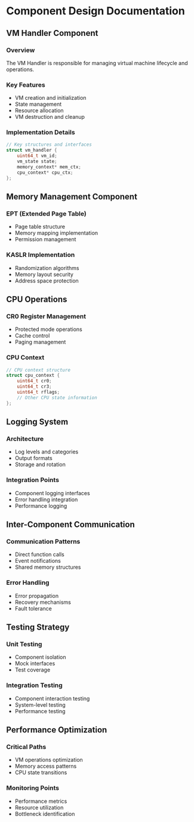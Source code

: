 # Component Design Documentation

## VM Handler Component

### Overview
The VM Handler is responsible for managing virtual machine lifecycle and operations.

### Key Features
- VM creation and initialization
- State management
- Resource allocation
- VM destruction and cleanup

### Implementation Details
```c
// Key structures and interfaces
struct vm_handler {
    uint64_t vm_id;
    vm_state state;
    memory_context* mem_ctx;
    cpu_context* cpu_ctx;
};
```

## Memory Management Component

### EPT (Extended Page Table)
- Page table structure
- Memory mapping implementation
- Permission management

### KASLR Implementation
- Randomization algorithms
- Memory layout security
- Address space protection

## CPU Operations

### CR0 Register Management
- Protected mode operations
- Cache control
- Paging management

### CPU Context
```c
// CPU context structure
struct cpu_context {
    uint64_t cr0;
    uint64_t cr3;
    uint64_t rflags;
    // Other CPU state information
};
```

## Logging System

### Architecture
- Log levels and categories
- Output formats
- Storage and rotation

### Integration Points
- Component logging interfaces
- Error handling integration
- Performance logging

## Inter-Component Communication

### Communication Patterns
- Direct function calls
- Event notifications
- Shared memory structures

### Error Handling
- Error propagation
- Recovery mechanisms
- Fault tolerance

## Testing Strategy

### Unit Testing
- Component isolation
- Mock interfaces
- Test coverage

### Integration Testing
- Component interaction testing
- System-level testing
- Performance testing

## Performance Optimization

### Critical Paths
- VM operations optimization
- Memory access patterns
- CPU state transitions

### Monitoring Points
- Performance metrics
- Resource utilization
- Bottleneck identification